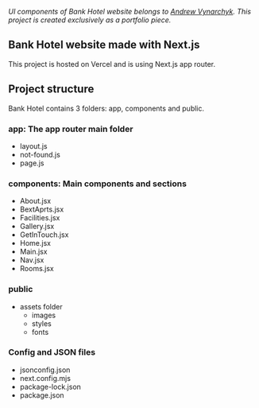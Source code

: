 *UI components of Bank Hotel website belongs to [Andrew Vynarchyk](https://www.figma.com/@future2). This project is created exclusively as a portfolio piece.*
## Bank Hotel website made with Next.js
This project is hosted on Vercel and is using Next.js app router.
## Project structure
Bank Hotel contains 3 folders: app, components and public.
### app: The app router main folder
- layout.js
- not-found.js
- page.js
### components: Main components and sections
- About.jsx
- BextAprts.jsx
- Facilities.jsx
- Gallery.jsx
- GetInTouch.jsx
- Home.jsx
- Main.jsx
- Nav.jsx
- Rooms.jsx
### public
- assets folder
  - images
  - styles
  - fonts
### Config and JSON files
- jsonconfig.json
- next.config.mjs
- package-lock.json
- package.json
